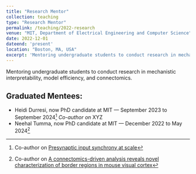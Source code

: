 ```yaml
---
title: "Research Mentor"
collection: teaching
type: "Research Mentor"
permalink: /teaching/2022-research
venue: "MIT, Department of Electrical Engineering and Computer Science"
date: 2022-12-01
dateend: 'present'
location: "Boston, MA, USA"
excerpt: 'Mentoring undergraduate students to conduct research in mechanistic interpretability, model efficiency, and connectomics.'
---
```


Mentoring undergraduate students to conduct research in mechanistic interpretability, model efficiency, and connectomics.

## Graduated Mentees:

- Heidi Durresi, now PhD candidate at MIT &mdash; September 2023 to September 2024[^2025-presynaptic]
  _Co-author on_ XYZ
- Neehal Tumma, now PhD candidate at MIT &mdash; December 2022 to May 2024[^2025-connectomics]

[^2025-presynaptic]: Co-author on [Presynaptic input synchrony at scale](https://lin-k76.github.io/publication/2025-presynaptic)
[^2025-connectomics]: Co-author on [A connectomics-driven analysis reveals novel characterization of border regions in mouse visual cortex](https://lin-k76.github.io/publication/2025-connectomics)